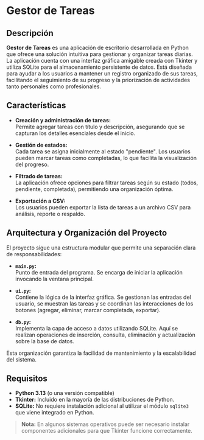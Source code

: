 # Gestor de Tareas

## Descripción

**Gestor de Tareas** es una aplicación de escritorio desarrollada en Python que ofrece una solución intuitiva para gestionar y organizar tareas diarias. La aplicación cuenta con una interfaz gráfica amigable creada con Tkinter y utiliza SQLite para el almacenamiento persistente de datos. Está diseñada para ayudar a los usuarios a mantener un registro organizado de sus tareas, facilitando el seguimiento de su progreso y la priorización de actividades tanto personales como profesionales.

## Características

- **Creación y administración de tareas:**  
  Permite agregar tareas con título y descripción, asegurando que se capturan los detalles esenciales desde el inicio.

- **Gestión de estados:**  
  Cada tarea se asigna inicialmente al estado "pendiente". Los usuarios pueden marcar tareas como completadas, lo que facilita la visualización del progreso.

- **Filtrado de tareas:**  
  La aplicación ofrece opciones para filtrar tareas según su estado (todos, pendiente, completada), permitiendo una organización óptima.

- **Exportación a CSV:**  
  Los usuarios pueden exportar la lista de tareas a un archivo CSV para análisis, reporte o respaldo.

## Arquitectura y Organización del Proyecto

El proyecto sigue una estructura modular que permite una separación clara de responsabilidades:

- **`main.py`:**  
  Punto de entrada del programa. Se encarga de iniciar la aplicación invocando la ventana principal.
  
- **`ui.py`:**  
  Contiene la lógica de la interfaz gráfica. Se gestionan las entradas del usuario, se muestran las tareas y se coordinan las interacciones de los botones (agregar, eliminar, marcar completada, exportar).
  
- **`db.py`:**  
  Implementa la capa de acceso a datos utilizando SQLite. Aquí se realizan operaciones de inserción, consulta, eliminación y actualización sobre la base de datos.

Esta organización garantiza la facilidad de mantenimiento y la escalabilidad del sistema.

## Requisitos

- **Python 3.13** (o una versión compatible)  
- **Tkinter:** Incluido en la mayoría de las distribuciones de Python.  
- **SQLite:** No requiere instalación adicional al utilizar el módulo `sqlite3` que viene integrado en Python.

> **Nota:** En algunos sistemas operativos puede ser necesario instalar componentes adicionales para que Tkinter funcione correctamente.
